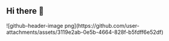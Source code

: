 ## Hi there 👋

<!--
**xinliu26/xinliu26** is a ✨ _special_ ✨ repository because its `README.md` (this file) appears on your GitHub profile.

Here are some ideas to get you started:

- 🔭 I’m currently working on ...
- 🌱 I’m currently learning ...
- 👯 I’m looking to collaborate on ...
- 🤔 I’m looking for help with ...
- 💬 Ask me about ...
- 📫 How to reach me: ...
- 😄 Pronouns: ...
- ⚡ Fun fact: ...
-->![github-header-image png](https://github.com/user-attachments/assets/3119e2ab-0e5b-4664-828f-b5fdff6e52df)

